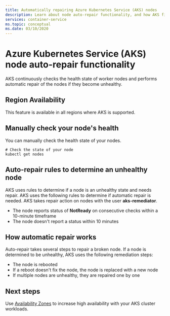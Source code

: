 ```yaml
---
title: Automatically repairing Azure Kubernetes Service (AKS) nodes 
description: Learn about node auto-repair functionality, and how AKS fixes broken worker nodes.
services: container-service
ms.topic: conceptual
ms.date: 03/10/2020
---
```


# Azure Kubernetes Service (AKS) node auto-repair functionality

AKS continuously checks the health state of worker nodes and performs automatic repair of the nodes if they become unhealthy.

## Region Availability

This feature is available in all regions where AKS is supported.

## Manually check your node's health

You can manually check the health state of your nodes.  

```azurecli-interactive
# Check the state of your node
kubectl get nodes
```

## Auto-repair rules to determine an unhealthy node

AKS uses rules to determine if a node is an unhealthy state and needs repair. AKS uses the following rules to determine if automatic repair is needed.  AKS takes repair action on nodes with the user **aks-remediator**.  

* The node reports status of **NotReady** on consecutive checks within a 10-minute timeframe
* The node doesn't report a status within 10 minutes

## How automatic repair works

Auto-repair takes several steps to repair a broken node.  If a node is determined to be unhealthy, AKS uses the following remediation steps:

* The node is rebooted
* If a reboot doesn't fix the node, the node is replaced with a new node
* If multiple nodes are unhealthy, they are repaired one by one

## Next steps

Use [Availability Zones](availability-zones) to increase high availability with your AKS cluster workloads.

<!-- LINKS - External -->

<!-- LINKS - Internal -->
[availability-zones]: ./availability-zones.md

